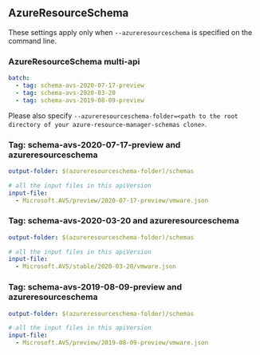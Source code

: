 ## AzureResourceSchema

These settings apply only when `--azureresourceschema` is specified on the command line.

### AzureResourceSchema multi-api

``` yaml $(azureresourceschema) && $(multiapi)
batch:
  - tag: schema-avs-2020-07-17-preview
  - tag: schema-avs-2020-03-20
  - tag: schema-avs-2019-08-09-preview

```

Please also specify `--azureresourceschema-folder=<path to the root directory of your azure-resource-manager-schemas clone>`.
### Tag: schema-avs-2020-07-17-preview and azureresourceschema

``` yaml $(tag) == 'schema-avs-2020-07-17-preiew' && $(azureresourceschema)
output-folder: $(azureresourceschema-folder)/schemas

# all the input files in this apiVersion
input-file:
  - Microsoft.AVS/preview/2020-07-17-preview/vmware.json

```

### Tag: schema-avs-2020-03-20 and azureresourceschema

``` yaml $(tag) == 'schema-avs-2020-03-20' && $(azureresourceschema)
output-folder: $(azureresourceschema-folder)/schemas

# all the input files in this apiVersion
input-file:
  - Microsoft.AVS/stable/2020-03-20/vmware.json

```

### Tag: schema-avs-2019-08-09-preview and azureresourceschema

``` yaml $(tag) == 'schema-avs-2019-08-09-preview' && $(azureresourceschema)
output-folder: $(azureresourceschema-folder)/schemas

# all the input files in this apiVersion
input-file:
  - Microsoft.AVS/preview/2019-08-09-preview/vmware.json

```
